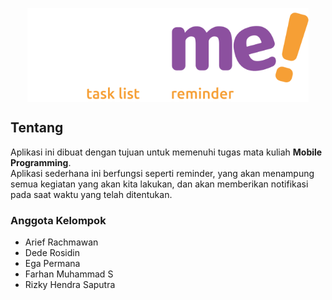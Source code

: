 <p align="center" style="display:flex; flex-direction:column; justify-content:center; align-items:center;">
    <img src="Alarme_assets\splash-logo.svg" alt="Alarme Logo" height="150px">
</p>

## Tentang 
Aplikasi ini dibuat dengan tujuan untuk memenuhi tugas mata kuliah **Mobile Programming**.  
Aplikasi sederhana ini berfungsi seperti reminder, yang akan menampung semua kegiatan yang akan kita lakukan, dan akan memberikan notifikasi pada saat waktu yang telah ditentukan.

### Anggota Kelompok
- Arief Rachmawan
- Dede Rosidin
- Ega Permana
- Farhan Muhammad S
- Rizky Hendra Saputra 
